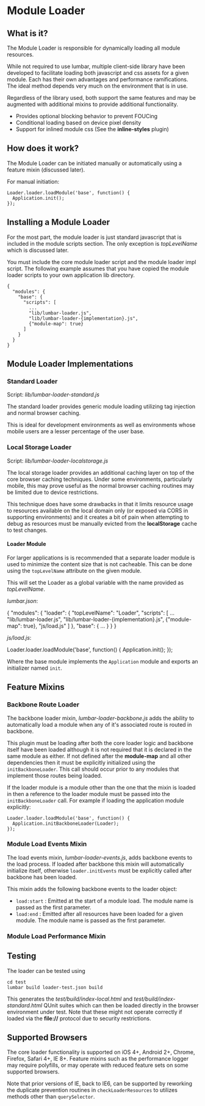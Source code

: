 # Module Loader

## What is it?
The Module Loader is responsible for dynamically loading all module resources.

While not required to use lumbar, multiple client-side library have been developed to facilitate
loading both javascript and css assets for a given module. Each has their own advantages and
performance ramifications. The ideal method depends very much on the environment that is in use.

Regardless of the library used, both support the same features and may be augmented with additional
mixins to provide additional functionality.

 * Provides optional blocking behavior to prevent FOUCing
 * Conditional loading based on device pixel density
 * Support for inlined module css (See the **inline-styles** plugin)


## How does it work?
The Module Loader can be initiated manually or automatically using a
feature mixin (discussed later).

For manual initiation:

    Loader.loader.loadModule('base', function() {
      Application.init();
    });


## Installing a Module Loader

For the most part, the module loader is just standard javascript that
is included in the module scripts section.  The only exception is
*topLevelName* which is discussed later.

You must include the core module loader script and the module loader
impl script.  The following example assumes that you have copied the
module loader scripts to your own application lib directory.

    {
      "modules": {
        "base": {
          "scripts": [
            ...
            "lib/lumbar-loader.js",
            "lib/lumbar-loader-{implementation}.js",
            {"module-map": true}
          ]
        }
      }
    }

## Module Loader Implementations

### Standard Loader

Script: *lib/lumbar-loader-standard.js*

The standard loader provides generic module loading utilizing tag
injection and normal browser caching.

This is ideal for development environments as well as environments
whose mobile users are a lesser percentage of the user base.


### Local Storage Loader

Script: *lib/lumbar-loader-localstorage.js*

The local storage loader provides an additional caching layer on top
of the core browser caching techniques. Under some environments,
particularly mobile, this may prove useful as the normal browser
caching routines may be limited due to device restrictions.

This technique does have some drawbacks in that it limits resource
usage to resources available on the local domain only (or exposed via
CORS in supporting environments) and it creates a bit of pain when
attempting to debug as resources must be manually evicted from the
**localStorage** cache to test changes.


#### Loader Module

For larger applications is is recommended that a separate loader module is used to
minimize the content size that is not cacheable. This can be done using the
`topLevelName` attribute on the given module.

This will set the Loader as a global variable with the name provided
as *topLevelName*.

*lumbar.json*:

   {
     "modules": {
       "loader": {
         "topLevelName": "Loader",
         "scripts": [
           ...
           "lib/lumbar-loader.js",
           "lib/lumbar-loader-{implementation}.js",
           {"module-map": true},
           "js/load.js"
         ]
       },
       "base": {
         ...
       }
     }
   }

*js/load.js*:

   Loader.loader.loadModule('base', function() {
     Application.init();
   });

Where the base module implements the `Application` module and exports an initializer
named `init`.

## Feature Mixins

### Backbone Route Loader

The backbone loader mixin, *lumbar-loader-backbone.js* adds the ability to automatically load a
module when any of it's associated route is routed in backbone.

This plugin must be loading after both the core loader logic and backbone itself have been loaded
although it is not required that it is declared in the same module as either. If not defined after
the **module-map** and all other dependencies then it must be explicitly initialized using the
`initBackboneLoader`. This call should occur prior to any modules that implement those routes
being loaded.

If the loader module is a module other than the one that the mixin is loaded in then a reference to
the loader module must be passed into the `initBackboneLoader` call. For example if loading the
application module explicitly:

    Loader.loader.loadModule('base', function() {
      Application.initBackboneLoader(Loader);
    });


### Module Load Events Mixin

The load events mixin, *lumbar-loader-events.js*, adds backbone events to the load process. If
loaded after backbone this mixin will automatically initialize itself, otherwise `loader.initEvents`
must be explicitly called after backbone has been loaded.

This mixin adds the following backbone events to the loader object:

 * `load:start` : Emitted at the start of a module load. The module name is passed as the first parameter.
 * `load:end` : Emitted after all resources have been loaded for a given module. The module name is passed as the first parameter.


### Module Load Performance Mixin

## Testing
The loader can be tested using

    cd test
    lumbar build loader-test.json build

This generates the *test/build/index-local.html* and *test/build/index-standard.html*
QUnit suites which can then be loaded directly in the browser environment under test. Note that
these might not operate correctly if loaded via the **file://** protocol due to security restrictions.

## Supported Browsers

The core loader functionality is supported on iOS 4+, Android 2+, Chrome, Firefox, Safari 4+, IE 8+.
Feature mixins such as the performance logger may require polyfills, or may operate with reduced
feature sets on some supported browsers.

Note that prior versions of IE, back to IE6, can be supported by reworking the duplicate prevention
routines in `checkLoaderResources` to utilizes methods other than `querySelector`.
